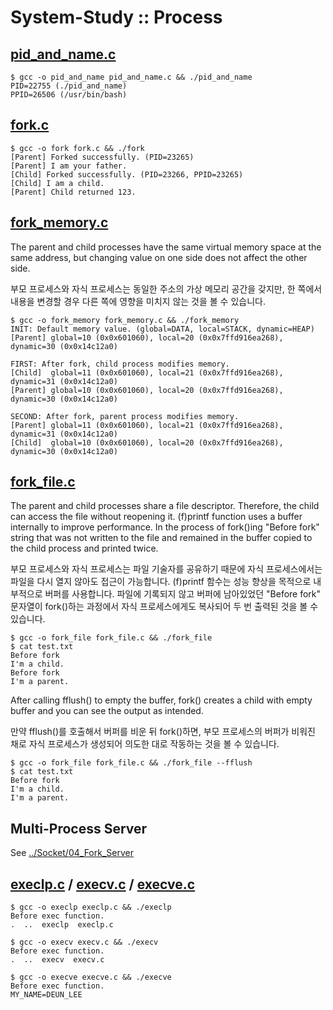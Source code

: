 # System-Study :: Process

## [pid_and_name.c](./pid_and_name.c)
```
$ gcc -o pid_and_name pid_and_name.c && ./pid_and_name
PID=22755 (./pid_and_name)
PPID=26506 (/usr/bin/bash)
```


## [fork.c](./fork.c)
```
$ gcc -o fork fork.c && ./fork
[Parent] Forked successfully. (PID=23265)
[Parent] I am your father.
[Child] Forked successfully. (PID=23266, PPID=23265)
[Child] I am a child.
[Parent] Child returned 123.
```


## [fork_memory.c](./fork_memory.c)
The parent and child processes have the same virtual memory space at the same address, 
but changing value on one side does not affect the other side.

부모 프로세스와 자식 프로세스는 동일한 주소의 가상 메모리 공간을 갖지만,
한 쪽에서 내용을 변경할 경우 다른 쪽에 영향을 미치지 않는 것을 볼 수 있습니다.

```
$ gcc -o fork_memory fork_memory.c && ./fork_memory
INIT: Default memory value. (global=DATA, local=STACK, dynamic=HEAP)
[Parent] global=10 (0x0x601060), local=20 (0x0x7ffd916ea268), dynamic=30 (0x0x14c12a0)

FIRST: After fork, child process modifies memory.
[Child]  global=11 (0x0x601060), local=21 (0x0x7ffd916ea268), dynamic=31 (0x0x14c12a0)
[Parent] global=10 (0x0x601060), local=20 (0x0x7ffd916ea268), dynamic=30 (0x0x14c12a0)

SECOND: After fork, parent process modifies memory.
[Parent] global=11 (0x0x601060), local=21 (0x0x7ffd916ea268), dynamic=31 (0x0x14c12a0)
[Child]  global=10 (0x0x601060), local=20 (0x0x7ffd916ea268), dynamic=30 (0x0x14c12a0)
```


## [fork_file.c](./fork_file.c)
The parent and child processes share a file descriptor.
Therefore, the child can access the file without reopening it.
(f)printf function uses a buffer internally to improve performance.
In the process of fork()ing "Before fork" string that was not written to the file and remained in the buffer 
copied to the child process and printed twice.

부모 프로세스와 자식 프로세스는 파일 기술자를 공유하기 때문에 자식 프로세스에서는 파일을 다시 열지 않아도 접근이 가능합니다.
(f)printf 함수는 성능 향상을 목적으로 내부적으로 버퍼를 사용합니다.
파일에 기록되지 않고 버퍼에 남아있었던 "Before fork" 문자열이 fork()하는 과정에서
자식 프로세스에게도 복사되어 두 번 출력된 것을 볼 수 있습니다.

```
$ gcc -o fork_file fork_file.c && ./fork_file
$ cat test.txt                               
Before fork
I'm a child.
Before fork
I'm a parent.
```

After calling fflush() to empty the buffer, fork() creates a child with empty buffer 
and you can see the output as intended.

만약 fflush()를 호출해서 버퍼를 비운 뒤 fork()하면, 
부모 프로세스의 버퍼가 비워진 채로 자식 프로세스가 생성되어 의도한 대로 작동하는 것을 볼 수 있습니다.

```
$ gcc -o fork_file fork_file.c && ./fork_file --fflush 
$ cat test.txt                                        
Before fork
I'm a child.
I'm a parent.
```


## Multi-Process Server
See [../Socket/04_Fork_Server](../Socket/04_Fork_Server/server_fork.c)


## [execlp.c](./execlp.c) / [execv.c](./execv.c) / [execve.c](./execve.c)
```
$ gcc -o execlp execlp.c && ./execlp
Before exec function.
.  ..  execlp  execlp.c
```

```
$ gcc -o execv execv.c && ./execv
Before exec function.
.  ..  execv  execv.c
```

```
$ gcc -o execve execve.c && ./execve
Before exec function.
MY_NAME=DEUN_LEE
```
